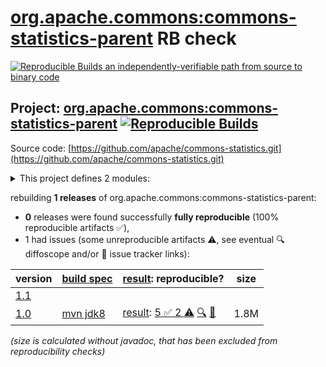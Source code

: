 [org.apache.commons:commons-statistics-parent](https://central.sonatype.com/artifact/org.apache.commons/commons-statistics-parent/versions) RB check
=======

[![Reproducible Builds](https://reproducible-builds.org/images/logos/rb.svg) an independently-verifiable path from source to binary code](https://reproducible-builds.org/)

## Project: [org.apache.commons:commons-statistics-parent](https://central.sonatype.com/artifact/org.apache.commons/commons-statistics-parent/versions) [![Reproducible Builds](https://img.shields.io/endpoint?url=https://raw.githubusercontent.com/jvm-repo-rebuild/reproducible-central/master/content/org/apache/commons/statistics/badge.json)](https://github.com/jvm-repo-rebuild/reproducible-central/blob/master/content/org/apache/commons/statistics/README.md)

Source code: [https://github.com/apache/commons-statistics.git](https://github.com/apache/commons-statistics.git)

<details><summary>This project defines 2 modules:</summary>

* [org.apache.commons:commons-statistics-distribution](https://central.sonatype.com/artifact/org.apache.commons/commons-statistics-distribution/1.0)
* [org.apache.commons:commons-statistics-parent](https://central.sonatype.com/artifact/org.apache.commons/commons-statistics-parent/1.0)
</details>

rebuilding **1 releases** of org.apache.commons:commons-statistics-parent:
- **0** releases were found successfully **fully reproducible** (100% reproducible artifacts :white_check_mark:),
- 1 had issues (some unreproducible artifacts :warning:, see eventual :mag: diffoscope and/or :memo: issue tracker links):

| version | [build spec](/BUILDSPEC.md) | [result](https://reproducible-builds.org/docs/jvm/): reproducible? | size |
| -- | --------- | ------ | -- |
| [1.1](https://central.sonatype.com/artifact/org.apache.commons/commons-statistics-parent/1.1/pom) | | | |
| [1.0](https://central.sonatype.com/artifact/org.apache.commons/commons-statistics-parent/1.0/pom) | [mvn jdk8](commons-statistics-1.0.buildspec) | [result](commons-statistics-parent-1.0.buildinfo): [5 :white_check_mark:  2 :warning:](commons-statistics-parent-1.0.buildcompare) [:mag:](commons-statistics-parent-1.0.diffoscope) [:memo:](https://github.com/apache/commons-statistics/pull/42) | 1.8M |

<i>(size is calculated without javadoc, that has been excluded from reproducibility checks)</i>
